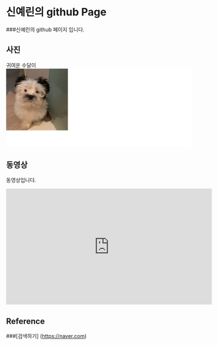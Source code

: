 # 신예린의 github Page

###신예린의 github 페이지 입니다.
<br>

## 사진
귀여운 수달이
<br>
![Alt text](sudal.png)


## 동영상
 동영상입니다.
<div>
<iframe width="560" height="315" src="https://www.youtube.com/embed/S8baeh8OyR0?autoplay=1" frameborder="0"></iframe>
<div>

## Reference
###[검색하기] (https://naver.com)
